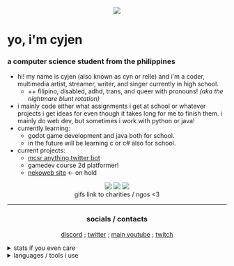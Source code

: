 <p align="center"><img src="https://media1.tenor.com/m/4tcRXVu-yJ0AAAAC/an-shiraishi-mizuki-akiyama.gif"></p>

# yo, i'm cyjen
### a computer science student from the philippines

- hi! my name is cyjen (also known as cyn or relle) and i'm a coder, multimedia artist, streamer, writer, and singer currently in high school. <br>
    - ++ filipino, disabled, adhd, trans, and queer with pronouns! <em>(aka the nightmare blunt rotation)</em>
- i mainly code either what assignments i get at school or whatever projects i get ideas for even though it takes long for me to finish them. i mainly do web dev, but sometimes i work with python or java!
- currently learning:
    - godot game development and java both for school.
    - in the future will be learning c or c# also for school.
- current projects:
    - [mcsr anything twitter bot](https://github.com/scyrellax/mcsr-anything-bot)
    - gamedev course 2d platformer!
    - [nekoweb site](https://github.com/scyrellax/cyjen-nekoweb) <- on hold

<p align="center">
  <a href="https://www.ppath.org/" target="blank"><img src="https://files.catbox.moe/ewjpoh.gif"></a>
  <a href="https://projectinclusion.ph/" target="blank"><img src="https://files.catbox.moe/7t3h6l.gif"></a>
  <a href="https://palestinegazaaid.carrd.co/" target="blank"><img src="https://files.catbox.moe/3tdg2q.gif"></a> <br>
  gifs link to charities / ngos <3
</p>
  
---

<h3 align="center">socials / contacts</h3>
<p align="center">
  <a href="http://discord.com/users/989855653910687864" target="blank">discord</a> ;
  <a href="https://twitter.com/scyrellax" target="blank">twitter</a> ; 
  <a href="https://youtube.com/@cyjen_" target="blank">main youtube</a> ;
  <a href="https://twitch.tv/cyjen_" target="blank">twitch</a>
</p>

<details>
  <summary>stats if you even care</summary>
    <img src="https://github-readme-stats.vercel.app/api?username=scyrellax&show_icons=true&card_width=320&layout=compact&theme=vision-friendly-dark" height="150" alt="stats graph"/>
    <br>
    <img src="https://github-readme-stats.vercel.app/api/top-langs/?username=scyrellax&layout=compact&card_width=320&theme=vision-friendly-dark" height="150" alt="languages graph"/>
    <br>
    <a href="https://github.com/anuraghazra/github-readme-stats">github readme stats widget thing</a>
</details>

<details>
  <summary>languages / tools i use</summary>
<p align="center">most experienced</p>
<p align="center"> 
  <a href="https://www.w3.org/html/" target="_blank" rel="noreferrer"> <img src="https://raw.githubusercontent.com/devicons/devicon/master/icons/html5/html5-original-wordmark.svg" alt="html5" width="40" height="40"/> </a> 
  <a href="https://www.w3schools.com/css/" target="_blank" rel="noreferrer"> <img src="https://raw.githubusercontent.com/devicons/devicon/master/icons/css3/css3-original-wordmark.svg" alt="css3" width="40" height="40"/> </a> 
  <a href="https://developer.mozilla.org/en-US/docs/Web/JavaScript" target="_blank" rel="noreferrer"> <img src="https://raw.githubusercontent.com/devicons/devicon/master/icons/javascript/javascript-original.svg" alt="javascript" width="40" height="40"/> </a>
  <a href="https://getbootstrap.com" target="_blank" rel="noreferrer"> <img src="https://getbootstrap.com/docs/5.3/assets/brand/bootstrap-logo-shadow.png" alt="bootstrap" width="40" height="40"/> </a> 
  <a href="https://www.adobe.com/products/xd.html" target="_blank" rel="noreferrer"> <img src="https://cdn.worldvectorlogo.com/logos/adobe-xd-2.svg" alt="xd" width="40" height="40"/> </a> 
</p>

<p align="center">past experience</p>
<p align="center">
  <a href="https://www.python.org" target="_blank" rel="noreferrer"> <img src="https://raw.githubusercontent.com/devicons/devicon/master/icons/python/python-original.svg" alt="python" width="40" height="40"/> </a> 
  <a href="https://www.w3schools.com/cpp/" target="_blank" rel="noreferrer"> <img src="https://raw.githubusercontent.com/devicons/devicon/master/icons/cplusplus/cplusplus-original.svg" alt="cplusplus" width="40" height="40"/> </a> 
  <a href="https://www.figma.com/" target="_blank" rel="noreferrer"> <img src="https://www.vectorlogo.zone/logos/figma/figma-icon.svg" alt="figma" width="40" height="40"/> </a> 
</p>

<p align="center">learning / familiar</p>
<p align="center">
  <a href="https://www.java.com" target="_blank" rel="noreferrer"> <img src="https://raw.githubusercontent.com/devicons/devicon/master/icons/java/java-original.svg" alt="java" width="40" height="40"/> </a>  
  <a href="https://nodejs.org" target="_blank" rel="noreferrer"> <img src="https://raw.githubusercontent.com/devicons/devicon/master/icons/nodejs/nodejs-original-wordmark.svg" alt="nodejs" width="40" height="40"/> </a> 
  <a href="https://www.11ty.dev/" target="_blank" rel="noreferrer"> <img src="https://gist.githubusercontent.com/vivek32ta/c7f7bf583c1fb1c58d89301ea40f37fd/raw/f4c85cce5790758286b8f155ef9a177710b995df/11ty.svg" alt="11ty" width="40" height="40"/> </a> 
  <a href="https://reactjs.org/" target="_blank" rel="noreferrer"> <img src="https://raw.githubusercontent.com/devicons/devicon/master/icons/react/react-original-wordmark.svg" alt="react" width="40" height="40"/> </a> 
  <a href="https://svelte.dev" target="_blank" rel="noreferrer"> <img src="https://upload.wikimedia.org/wikipedia/commons/1/1b/Svelte_Logo.svg" alt="svelte" width="40" height="40"/> </a> 
  <a href="https://tailwindcss.com/" target="_blank" rel="noreferrer"> <img src="https://www.vectorlogo.zone/logos/tailwindcss/tailwindcss-icon.svg" alt="tailwind" width="40" height="40"/> </a> 
</p>
</details>

